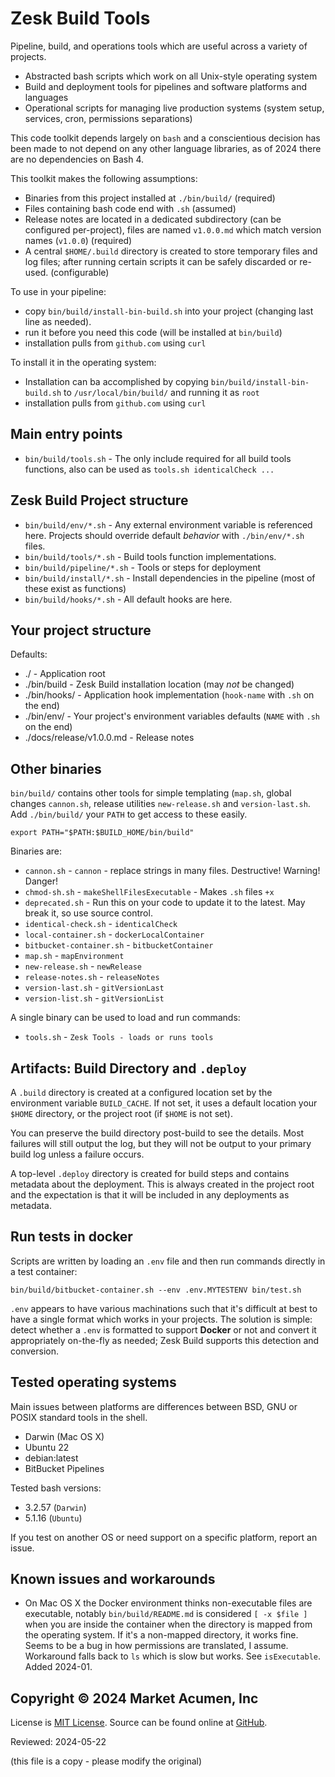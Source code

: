 # Zesk Build Tools

Pipeline, build, and operations tools which are useful across a variety of projects.

- Abstracted bash scripts which work on all Unix-style operating system
- Build and deployment tools for pipelines and software platforms and languages
- Operational scripts for managing live production systems (system setup, services, cron, permissions separations)

This code toolkit depends largely on `bash` and a conscientious decision has been made to not depend on any other language libraries, as of 2024 there are no dependencies on Bash 4.

This toolkit makes the following assumptions:

- Binaries from this project installed at `./bin/build/` (required)
- Files containing bash code end with `.sh` (assumed)
- Release notes are located in a dedicated subdirectory (can be configured per-project), files are named `v1.0.0.md` which match version names (`v1.0.0`) (required)
- A central `$HOME/.build` directory is created to store temporary files and log files; after running certain scripts it can be safely discarded or re-used. (configurable)

To use in your pipeline:

- copy `bin/build/install-bin-build.sh` into your project (changing last line as needed).
- run it before you need this code (will be installed at `bin/build`)
- installation pulls from `github.com` using `curl`

To install it in the operating system:

- Installation can ba accomplished by copying `bin/build/install-bin-build.sh` to `/usr/local/bin/build/` and running it as `root`
- installation pulls from `github.com` using `curl`

## Main entry points

- `bin/build/tools.sh` - The only include required for all build tools functions, also can be used as `tools.sh identicalCheck ...`

## Zesk Build Project structure

- `bin/build/env/*.sh` - Any external environment variable is referenced here. Projects should override default *behavior* with `./bin/env/*.sh` files.
- `bin/build/tools/*.sh` - Build tools function implementations.
- `bin/build/pipeline/*.sh` - Tools or steps for deployment
- `bin/build/install/*.sh` - Install dependencies in the pipeline (most of these exist as functions)
- `bin/build/hooks/*.sh` - All default hooks are here.

## Your project structure

Defaults:

- ./ - Application root
- ./bin/build - Zesk Build installation location (may *not* be changed)
- ./bin/hooks/ - Application hook implementation (`hook-name` with `.sh` on the end)
- ./bin/env/ - Your project's environment variables defaults (`NAME` with `.sh` on the end)
- ./docs/release/v1.0.0.md - Release notes

## Other binaries

`bin/build/` contains other tools for simple templating (`map.sh`, global changes `cannon.sh`, release utilities `new-release.sh` and `version-last.sh`. Add `./bin/build/` your `PATH` to get access to these easily.

    export PATH="$PATH:$BUILD_HOME/bin/build"

Binaries are:

- `cannon.sh` - `cannon` - replace strings in many files. Destructive! Warning! Danger!
- `chmod-sh.sh` - `makeShellFilesExecutable` - Makes `.sh` files `+x`
- `deprecated.sh` - Run this on your code to update it to the latest. May break it, so use source control.
- `identical-check.sh` - `identicalCheck`
- `local-container.sh` - `dockerLocalContainer`
- `bitbucket-container.sh` - `bitbucketContainer`
- `map.sh` - `mapEnvironment`
- `new-release.sh` - `newRelease`
- `release-notes.sh` - `releaseNotes`
- `version-last.sh` - `gitVersionLast`
- `version-list.sh` - `gitVersionList`

A single binary can be used to load and run commands:

- `tools.sh` - `Zesk Tools - loads or runs tools`

## Artifacts: Build Directory and `.deploy`

A `.build` directory is created at a configured location set by the environment variable `BUILD_CACHE`. If not set, it uses a default location your `$HOME` directory, or the project root (if `$HOME` is not set).

You can preserve the build directory post-build to see the details. Most failures will still output the log, but they will not be output to your primary build log unless a failure occurs.

A top-level `.deploy` directory is created for build steps and contains metadata about the deployment. This is always created in the project root and the expectation is that it will be included in any deployments as metadata.

## Run tests in docker

Scripts are written by loading an `.env` file and then run commands directly in a test container:

    bin/build/bitbucket-container.sh --env .env.MYTESTENV bin/test.sh

`.env` appears to have various machinations such that it's difficult at best to have a single format which works in your projects. The solution is simple: detect whether a `.env` is formatted to support **Docker** or not and convert it appropriately on-the-fly as needed; Zesk Build supports this detection and conversion.

## Tested operating systems

Main issues between platforms are differences between BSD, GNU or POSIX standard tools in the shell.

- Darwin (Mac OS X)
- Ubuntu 22
- debian:latest
- BitBucket Pipelines

Tested bash versions:

- 3.2.57 (`Darwin`)
- 5.1.16 (`Ubuntu`)

If you test on another OS or need support on a specific platform, report an issue.

## Known issues and workarounds

- On Mac OS X the Docker environment thinks non-executable files are executable, notably `bin/build/README.md` is considered `[ -x $file ]` when you are inside the container when the directory is mapped from the operating system. If it's a non-mapped directory, it works fine. Seems to be a bug in how permissions are translated, I assume. Workaround falls
  back to `ls` which is slow but works. See `isExecutable`. Added 2024-01.

## Copyright &copy; 2024 Market Acumen, Inc

License is [MIT License](LICENSE.md). Source can be found online at [GitHub](https://github.com/zesk/build).

Reviewed: 2024-05-22

(this file is a copy - please modify the original)